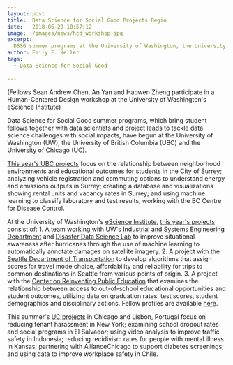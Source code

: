 ```yaml
---
layout: post
title:  Data Science for Social Good Projects Begin
date:   2018-06-20 10:57:12
image:  /images/news/hcd_workshop.jpg
excerpt:
  DSSG summer programs at the University of Washington, the University of British Columbia and the University of Chicago bring student fellows together with project leads and data scientists to tackle data science challenges
author: Emily F. Keller
tags:
  - Data Science for Social Good
  
---
```

(Fellows Sean Andrew Chen, An Yan and Haowen Zheng participate in a Human-Centered Design workshop at the University of Washington's eScience Institute)

Data Science for Social Good summer programs, which bring student fellows together with data scientists and project leads to tackle data science challenges with social impacts, have begun at the University of Washington (UW), the University of British Columbia (UBC) and the University of Chicago (UC).

[This year's UBC projects](https://dsi.ubc.ca/data-science-social-good) focus on the relationship between neighborhood environments and educational outcomes for students in the City of Surrey; analyzing vehicle registration and commuting options to understand energy and emissions outputs in Surrey; creating a database and visualizations showing rental units and vacancy rates in Surrey; and using machine learning to classify laboratory and test results, working with the BC Centre for Disease Control. 

At the University of Washington's [eScience Institute](http://escience.washington.edu/), [this year's projects](http://escience.washington.edu/2018-data-science-for-social-good-projects/) consist of: 1. A team working with UW's [Industrial and Systems Engineering Department](https://ise.washington.edu/) and [Disaster Data Science Lab](https://www.ddslab.info/) to improve situational awareness after hurricanes through the use of machine learning to automatically annotate damages on satellite imagery. 2. A project with the [Seattle Department of Transportation](https://www.seattle.gov/transportation/) to develop algorithms that assign scores for travel mode choice, affordability and reliability for trips to common destinations in Seattle from various points of origin. 3. A project with the [Center on Reinventing Public Education](https://www.crpe.org/) that examines the relationship between access to out-of-school educational opportunities and student outcomes, utilizing data on graduation rates, test scores, student demographics and disciplinary actions. Fellow profiles are available [here](http://escience.washington.edu/dssg/data-science-for-social-good-fellows-summer-2018/).

This summer's [UC projects](https://dssg.uchicago.edu/projects/) in Chicago and Lisbon, Portugal focus on reducing tenant harassment in New York; examining school dropout rates and social programs in El Salvador; using video analysis to improve traffic safety in Indonesia; reducing recidivism rates for people with mental illness in Kansas; partnering with AllianceChicago to support diabetes screenings; and using data to improve workplace safety in Chile.